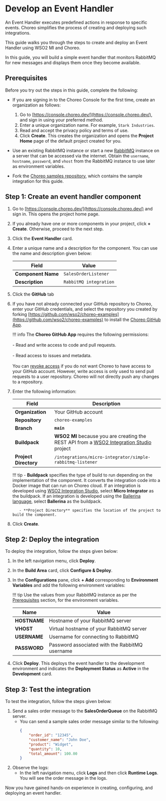 # Develop an Event Handler

An Event Handler executes predefined actions in response to specific events. Choreo simplifies the process of creating and deploying such integrations.

This guide walks you through the steps to create and deploy an Event Handler using WSO2 MI and Choreo. 

In this guide, you will build a simple event handler that monitors RabbitMQ for new messages and displays them once they become available.

## Prerequisites

Before you try out the steps in this guide, complete the following:

  - If you are signing in to the Choreo Console for the first time, create an organization as follows:
    1. Go to [https://console.choreo.dev/](https://console.choreo.dev/), and sign in using your preferred method.
    2. Enter a unique organization name. For example, `Stark Industries`.
    3. Read and accept the privacy policy and terms of use.
    4. Click **Create**.
       This creates the organization and opens the **Project Home** page of the default project created for you.

  - Use an existing RabbitMQ instance or start a new [RabbitMQ](https://www.rabbitmq.com/download.html) instance on a server that can be accessed via the internet. Obtain the `username`, `hostname`, `password`, and `vhost` from the RabbitMQ instance to use later as environment variables.

  - Fork the [Choreo samples repository](https://github.com/wso2/choreo-samples), which contains the sample integration for this guide.

## Step 1: Create an event handler component

1. Go to [https://console.choreo.dev/](https://console.choreo.dev/) and sign in. This opens the project home page. 
2. If you already have one or more components in your project, click **+ Create**. Otherwise, proceed to the next step.
3. Click the **Event Handler** card.
4. Enter a unique name and a description for the component. You can use the name and description given below:

    | **Field**          | **Value**              |
    |--------------------|------------------------|
    | **Component Name** | `SalesOrderListener`   |
    | **Description**    | `RabbitMQ integration` |

5. Click the **GitHub** tab
6. If you have not already connected your GitHub repository to Choreo, enter your GitHub credentials, and select the repository you created by forking [https://github.com/wso2/choreo-examples](https://github.com/wso2/choreo-examples) to install the [Choreo GitHub App](https://github.com/marketplace/choreo-apps).

    !!! info
         The **Choreo GitHub App** requires the following permissions:<br/><br/>- Read and write access to code and pull requests.<br/><br/>- Read access to issues and metadata.<br/><br/>You can [revoke access](https://docs.github.com/en/authentication/keeping-your-account-and-data-secure/reviewing-your-authorized-integrations#reviewing-your-authorized-github-apps) if you do not want Choreo to have access to your GitHub account. However, write access is only used to send pull requests to a user repository. Choreo will not directly push any changes to a repository.

7. Enter the following information:

    | **Field**             | **Description**              |
    |-----------------------|----------------------------- |
    | **Organization**      | Your GitHub account          |
    | **Repository**        | `choreo-examples`            |
    | **Branch**            | **`main`**                   |
    | **Buildpack**         | **WSO2 MI** because you are creating the REST API from a [WSO2 Integration Studio](https://wso2.com/micro-integrator/) project|
    | **Project Directory** | `/integrations/micro-integrator/simple-rabbitmq-listener` |                                                     |

    !!! tip
    	    - **Buildpack** specifies the type of build to run depending on the implementation of the component. It converts the integration code into a Docker image that can run on Choreo cloud. If an integration is developed using [WSO2 Integration Studio](https://wso2.com/integration/integration-studio/), select **Micro Integrator** as the buildpack. If an integration is developed using the [Ballerina language](https://ballerina.io), select **Ballerina** as the buildpack. 

          - **Project Directory** specifies the location of the project to build the component.

8. Click **Create**.

## Step 2: Deploy the integration

To deploy the integration, follow the steps given below:

1. In the left navigation menu, click **Deploy**.
2. In the **Build Area** card, click **Configure & Deploy**.
3. In the **Configurations** pane, click **+ Add** corresponding to **Environment Variables** and add the following environment variables:
    
    !!! tip
    	    Use the values from your RabbitMQ instance as per the [Prerequisites](#prerequisites) section, for the environment variables.

    | **Name**     | **Value**                                         |
    | ------------- |--------------------------------------------------|
    | **HOSTNAME**  | Hostname of your RabbitMQ server                 |
    | **VHOST**     | Virtual hostname of your RabbitMQ server         |
    | **USERNAME**  | Username for connecting to RabbitMQ              |
    | **PASSWORD**  | Password associated with the RabbitMQ username   |

4. Click **Deploy**. This deploys the event handler to the development environment and indicates the **Deployment Status** as **Active** in the **Development** card.


## Step 3: Test the integration

To test the integration, follow the steps given below:

1. Send a sales order message to the **SalesOrderQueue** on the RabbitMQ server.
    - You can send a sample sales order message similar to the following:
      ```json
      {
          "order_id": "12345",
          "customer_name": "John Doe",
          "product": "Widget",
          "quantity": 10,
          "total_amount": 100.00
      }
      ```
2. Observe the logs:
    - In the left navigation menu, click **Logs** and then click **Runtime Logs**. You will see the order message in the logs.
  
Now you have gained hands-on experience in creating, configuring, and deploying an event handler.
 

